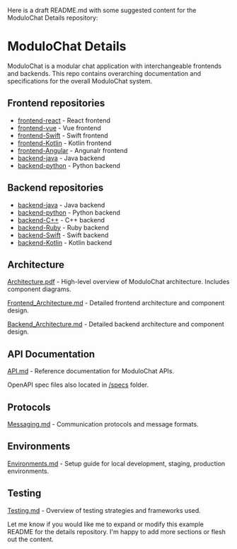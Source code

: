 Here is a draft README.md with some suggested content for the ModuloChat Details repository:

# ModuloChat Details

ModuloChat is a modular chat application with interchangeable frontends and backends. This repo contains overarching documentation and specifications for the overall ModuloChat system.

## Frontend repositories

- [frontend-react](https://github.com/Burkswill2) - React frontend 
- [frontend-vue](https://github.com/Burkswill2) - Vue frontend
- [frontend-Swift](https://github.com/Burkswill2) - Swift frontend
- [frontend-Kotlin](https://github.com/Burkswill2) - Kotlin frontend
- [frontend-Angular](https://github.com/Burkswill2) - Angunalr frontend
- [backend-java](https://github.com/Burkswill2) - Java backend
- [backend-python](https://github.com/Burkswill2) - Python backend

## Backend repositories
- [backend-java](https://github.com/Burkswill2) - Java backend
- [backend-python](https://github.com/Burkswill2) - Python backend
- [backend-C++](https://github.com/Burkswill2) - C++ backend
- [backend-Ruby](https://github.com/Burkswill2) - Ruby backend
- [backend-Swift](https://github.com/Burkswill2) - Swift backend
- [backend-Kotlin](https://github.com/Burkswill2) - Kotlin backend

## Architecture

[Architecture.pdf](Architecture.pdf) - High-level overview of ModuloChat architecture. Includes component diagrams.

[Frontend_Architecture.md]() - Detailed frontend architecture and component design.

[Backend_Architecture.md]() - Detailed backend architecture and component design.

## API Documentation

[API.md]() - Reference documentation for ModuloChat APIs.

OpenAPI spec files also located in [/specs](/specs) folder.

## Protocols

[Messaging.md](Messaging.md) - Communication protocols and message formats. 

## Environments

[Environments.md](Environments.md) - Setup guide for local development, staging, production environments.

## Testing

[Testing.md](Testing.md) - Overview of testing strategies and frameworks used.

Let me know if you would like me to expand or modify this example README for the details repository. I'm happy to add more sections or flesh out the content.
